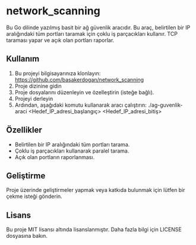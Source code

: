 # network_scanning

Bu Go dilinde yazılmış basit bir ağ güvenlik aracıdır. Bu araç, belirtilen bir IP aralığındaki tüm portları taramak için çoklu iş parçacıkları kullanır. TCP taraması yapar ve açık olan portları raporlar.

## Kullanım

1. Bu projeyi bilgisayarınıza klonlayın: https://github.com/basakerdogan/network_scanning
2. Proje dizinine gidin
3. Proje dosyalarını düzenleyin ve özelleştirin (isteğe bağlı).
4. Projeyi derleyin
5. Ardından, aşağıdaki komutu kullanarak aracı çalıştırın:
   ./ag-guvenlik-araci <Hedef_IP_adresi_başlangıç> <Hedef_IP_adresi_bitiş>


## Özellikler

- Belirtilen bir IP aralığındaki tüm portları tarama.
- Çoklu iş parçacıkları kullanarak paralel tarama.
- Açık olan portların raporlanması.

## Geliştirme

Proje üzerinde geliştirmeler yapmak veya katkıda bulunmak için lütfen bir çekme isteği gönderin.

## Lisans

Bu proje MIT lisansı altında lisanslanmıştır. Daha fazla bilgi için LICENSE dosyasına bakın.

   




